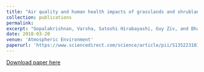 ```yaml
---
title: "Air quality and human health impacts of grasslands and shrublands in the United States"
collection: publications
permalink: 
excerpt: "Gopalakrishnan, Varsha, Satoshi Hirabayashi, Guy Ziv, and Bhavik R. Bakshi."
date: 2018-03-20
venue: 'Atmospheric Environment'
paperurl: 'https://www.sciencedirect.com/science/article/pii/S1352231018301936'
---
```



[Download paper here](https://www.sciencedirect.com/science/article/pii/S1352231018301936)

<div id="text"></div>

<div class='altmetric-embed' data-badge-type='donut' data-doi="10.1016/j.atmosenv.2018.03.039"></div>
<script>
document.getElementById("text").innerHTML = "Text added by JavaScript code";
</script>

<script type='text/javascript' src='https://d1bxh8uas1mnw7.cloudfront.net/assets/embed.js'></script>
